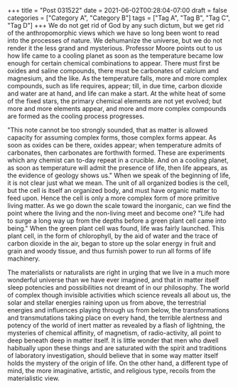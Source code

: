 +++
title = "Post 031522"
date = 2021-06-02T00:28:04-07:00
draft = false
categories = ["Category A", "Category B"]
tags = ["Tag A", "Tag B", "Tag C", "Tag D"]
+++
We do not get rid of God by any such dictum, but we get rid of the anthropomorphic views which we have so long been wont to read into the processes of nature. We dehumanize the universe, but we do not render it the less grand and mysterious. Professor Moore points out to us how life came to a cooling planet as soon as the temperature became low enough for certain chemical combinations to appear. There must first be oxides and saline compounds, there must be carbonates of calcium and magnesium, and the like. As the temperature falls, more and more complex compounds, such as life requires, appear; till, in due time, carbon dioxide and water are at hand, and life can make a start. At the white heat of some of the fixed stars, the primary chemical elements are not yet evolved; but more and more elements appear, and more and more complex compounds are formed as the cooling process progresses.

"This note cannot be too strongly sounded, that as matter is allowed capacity for assuming complex forms, those complex forms appear. As soon as oxides can be there, oxides appear; when temperature admits of carbonates, then carbonates are forthwith formed. These are experiments which any chemist can to-day repeat in a crucible. And on a cooling planet, as soon as temperature will admit the presence of life, then life appears, as the evidence of geology shows us." When we speak of the beginning of life, it is not clear just what we mean. The unit of all organized bodies is the cell, but the cell is itself an organized body, and must have organic matter to feed upon. Hence the cell is only a more complex form of more primitive living matter. As we go down the scale toward the inorganic, can we find the point where the living and the non-living meet and become one? "Life had to surge a long way up from the depths before a green plant cell came into being." When the green plant cell was found, life was fairly launched. This plant cell, in the form of chlorophyll, by the aid of water and the trace of carbon dioxide in the air, began to store up the solar energy in fruit and grain and woody tissue, and thus furnish power to run all forms of life machinery.

The materialists or naturalists are right in urging that we live in a much more wonderful universe than we have ever imagined, and that in matter itself sleep potencies and possibilities not dreamt of in our philosophy. The world of complex though invisible activities which science reveals all about us, the solar and stellar energies raining upon us from above, the terrestrial energies and influences playing through us from below, the transformations and transmutations taking place on every hand, the terrible alertness and potency of the world of inert matter as revealed by a flash of lightning, the mysteries of chemical affinity, of magnetism, of radio-activity, all point to deep beneath deep in matter itself. It is little wonder that men who dwell habitually upon these things and are saturated with the spirit and traditions of laboratory investigation, should believe that in some way matter itself holds the mystery of the origin of life. On the other hand, a different type of mind, the more imaginative, artistic, and religious type, recoils from the materialistic view.
